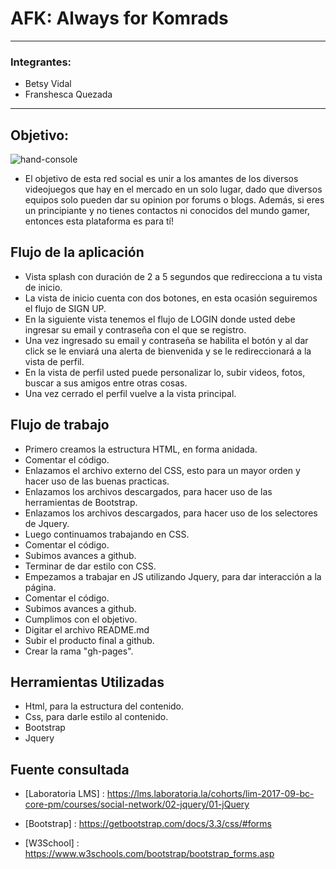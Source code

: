 # AFK: Always for Komrads
___  

### Integrantes:
- Betsy Vidal
- Franshesca Quezada

___  

## Objetivo:  

![hand-console](assets/images/hand-console.png)

- El objetivo de esta red social es unir a los amantes de los diversos videojuegos que hay en el mercado en un solo lugar, dado que diversos equipos solo pueden dar su opinion por forums o blogs. Además, si eres un principiante y no tienes contactos ni conocidos del mundo gamer, entonces esta plataforma es para tí!  

## Flujo de la aplicación

- Vista splash con duración de 2 a 5 segundos que redirecciona a tu vista de inicio.
- La vista de inicio cuenta con dos botones, en esta ocasión seguiremos el flujo de SIGN UP.
- En la siguiente vista tenemos el flujo de LOGIN donde usted debe ingresar su email y contraseña con el que se registro.
- Una vez ingresado su email y contraseña se habilita el botón y al dar click se le enviará una alerta de bienvenida y se le redireccionará a la vista de  perfil.
- En la vista de perfil usted puede personalizar lo, subir videos, fotos, buscar a sus amigos entre otras cosas.
- Una vez cerrado el perfil vuelve a la vista principal.

## Flujo de trabajo

- Primero creamos la estructura HTML, en forma anidada.
- Comentar el código.
- Enlazamos el archivo externo del CSS, esto para un mayor orden y hacer uso de las buenas practicas.
- Enlazamos los archivos descargados, para hacer uso de las herramientas de Bootstrap.
- Enlazamos los archivos descargados, para hacer uso de los selectores de Jquery.
- Luego continuamos trabajando en CSS.
- Comentar el código.
- Subimos avances a github.
- Terminar de dar estilo con CSS.
- Empezamos a trabajar en JS utilizando Jquery, para dar interacción a la página.
- Comentar el código.
- Subimos avances a github.
- Cumplimos con el objetivo.
- Digitar el archivo README.md
- Subir el producto final a github.
- Crear la rama "gh-pages".

## Herramientas Utilizadas

- Html, para la estructura del contenido.
- Css, para darle estilo al contenido.
- Bootstrap
- Jquery

## Fuente consultada

- [Laboratoria LMS] : https://lms.laboratoria.la/cohorts/lim-2017-09-bc-core-pm/courses/social-network/02-jquery/01-jQuery

- [Bootstrap] : https://getbootstrap.com/docs/3.3/css/#forms

- [W3School] : https://www.w3schools.com/bootstrap/bootstrap_forms.asp


